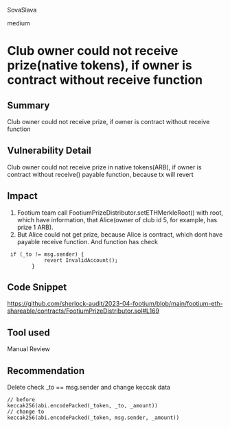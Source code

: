 SovaSlava

medium

# Club owner could not receive prize(native tokens), if owner is contract without receive function

## Summary
Club owner could not receive prize, if owner is contract without receive function
## Vulnerability Detail
Club owner could not receive prize in native tokens(ARB), if owner is contract without receive() payable function, because tx will revert
## Impact
1. Footium team call FootiumPrizeDistributor.setETHMerkleRoot() with root, which have information, that Alice(owner of club id 
  5, for example, has prize 1 ARB).
2. But Alice could not get prize, because Alice is contract, which dont have payable receive function. And function has check
```solidity
 if (_to != msg.sender) {
            revert InvalidAccount();
        }
``` 
## Code Snippet
https://github.com/sherlock-audit/2023-04-footium/blob/main/footium-eth-shareable/contracts/FootiumPrizeDistributor.sol#L169

## Tool used

Manual Review

## Recommendation
Delete check _to == msg.sender and change keccak data
```solidity
// before
keccak256(abi.encodePacked(_token, _to, _amount))
// change to 
keccak256(abi.encodePacked(_token, msg.sender, _amount))
```
